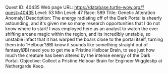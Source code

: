 Quest ID: 40435
Web page URL: https://database.turtle-wow.org/?quest=40435
Level: 53
Min Level: 47
Race: 589
Title: Genetic Alteration Anomaly!
Description: The energy radiating off of the Dark Portal is sheerly astounding, and it's given me so many research opportunities that I do not know where to start! I was employed here as an analyst to watch the ever shifting arcane magic within the region, and its incredibly unstable, so unstable infact that it has warped the boars close to the portal itself, turning them into 'Helboar'!$B$BI know it sounds like something straight out of fantasy!$B$BI need you to get me a Pristine Helboar Brain, to see just how much the creature has been altered by the intense energy of the Dark Portal.
Objective: Collect a Pristine Helboar Brain for Engineer Wigglestip at Nethergarde Keep.
